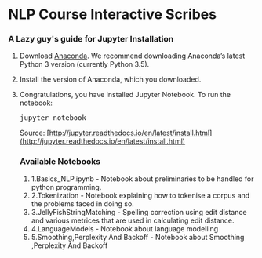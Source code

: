 # NLP Course Interactive Scribes

### A Lazy guy's guide for Jupyter Installation</a></h2>
<ol class="arabic">
<li><p class="first">Download <a class="reference external" href="https://www.continuum.io/downloads">Anaconda</a>. We recommend
downloading Anaconda&#8217;s latest Python 3 version (currently Python 3.5).</p>
</li>
<li><p class="first">Install the version of Anaconda, which you downloaded.</p>
</li>
<li><p class="first">Congratulations, you have installed Jupyter Notebook. To run the notebook:</p>
<div class="highlight-bash"><div class="highlight"><pre><span></span>jupyter notebook
</pre></div>
</div>

Source: [http://jupyter.readthedocs.io/en/latest/install.html](http://jupyter.readthedocs.io/en/latest/install.html)

### Available Notebooks
<ol>
<li>
 1.Basics_NLP.ipynb - Notebook about preliminaries to be handled for python programming.
</li><li>
 2.Tokenization - Notebook explaining how to tokenise a corpus and the problems faced in doing so.
</li><li>
 3.JellyFishStringMatching - Spelling correction using edit distance and various metrices that are used in calculating edit distance.
</li><li>
 4.LanguageModels - Notebook about language modelling
</li><li>
 5.Smoothing,Perplexity And Backoff - Notebook about Smoothing ,Perplexity And Backoff
</li></ol>
